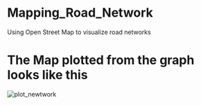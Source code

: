 # Mapping_Road_Network
Using Open Street Map to visualize road networks

# The Map plotted from the graph looks like this

![plot_newtwork](https://user-images.githubusercontent.com/15305740/109450569-d6fe7d80-7a10-11eb-8289-8a0c8bbbeaa3.png)
